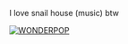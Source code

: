 I love snail house (music) btw

[![WONDERPOP](https://i3.ytimg.com/vi/H4PZ7mju5QQ/maxresdefault.jpg)](https://www.youtube.com/watch?v=H4PZ7mju5QQ "WONDERPOP")
